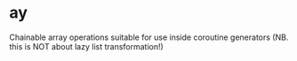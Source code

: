 ay
==

Chainable array operations suitable for use inside coroutine generators (NB. this is NOT about lazy list transformation!)

